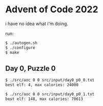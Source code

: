 # Advent of Code 2022

i have no idea what i'm doing.

run:

```bash
$ ./autogen.sh
$ ./configure
$ make
```

## Day 0, Puzzle 0

```bash
$ ./src/aoc 0 0 src/input/day0_p0_0.txt
best elf: 4, max calories: 24000

$ ./src/aoc 0 0 src/input/day0_p0_1.txt
best elf: 148, max calories: 70613
```

